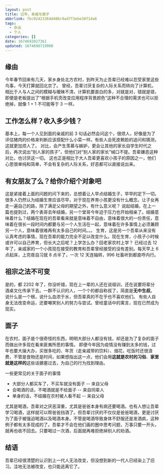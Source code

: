 ```yaml
---
layout: post
title: 过年、亲戚与面子
abbrlink: fbc92423364d486c9ad7f3ebe30f14a6
tags:
  - 杂谈
  - 个人
categories: []
date: 1674692027361
updated: 1674698719908
---
```


## 缘由

今年春节回来有几天，家乡身处北方农村，到昨天为止吾辈已经难以忍受家里这些鸟事，今天打算就回北京了。
曾经，吾辈讨厌复杂的人际关系而转向了计算机，相比于人与人之间的模糊与暧昧不清，计算机要直白的多，对就是对，错就是错，即便是老板提出了“根据手机壳改变应用程序背景颜色”这种不合理的需求也可以拒绝掉，就像 1 + 1 不可能等于 3 一样。

## 工作怎么样？收入多少钱？

基本上，每一个人见到面的亲戚的前 3 句话必然会问这个，很烦人，好像是为了评估猪肉的价格来判断应该搭配什么小菜一样。有些人会死皮赖脸的追问和猜测，这就更加烦人了。
对比，会产生羡慕与嫉妒，更会让其他的家长自学生时代之后，再次说出“别人家的孩子”，但他们对“别人家的家长”缄口不提。吾辈嫌恶这种对比，也讨厌这一切。
这也正是相比于大人吾辈更喜欢小孩子的原因之一，他们心思很单纯和简单，不会有复杂的人际关系，好恶都可以直接说出来。

## 有女朋友了么？给你介绍个对象吧

这是紧接着上面的问题的问下来的，总想着让人早点结婚生子，早早的定下一切。很多人仍然认为结婚生育应该尽早，对于现在养育小孩更没有什么概念。让子女再走一遍自己的路，除了满足父母的期望之外，有什么意义呢？
说起结婚，在上一篇也提到过，两个表哥去年结婚，另一个堂哥今年迫于压力也开始相亲了。结婚意味着什么？结婚在现在的吾辈看来就是意味着不自由，意味着很大的一份责任，意味着在很长一段时间内都要与另一个人生活在一起，意味着在许多事情上必须兼顾另一个人，意味着很难再有太多自己的时间。。。
生育，这是另一个吾辈从来没有认真考虑的事情，现在吾辈的能力完全不足以改变什么。现在生育，小孩子小时候或许可以自己养育，但长大之后呢？上学怎么办？回老家农村上学？
已经过去 12 年了，亲戚家的一个小孩现在接受的教育和吾辈曾经接受的没有差别。每天早上 6 点起床，上完夜自习就 8 点半了，一次 12 天连轴转，996 社畜听到都直呼内行。

## 祖宗之法不可变

是的，都 2202 年了，你没听错，现在上一辈的人还在说祖训，还在说要将辈分酒桌文化传承下去。一群不认识的人，一个个的都自称叔了，简直是**无中生叔**。
说什么是一个根，说什么血浓于水，但吾辈真的不在乎也不喜欢他们。
有些人自身无法改变命运，还要嘲笑别人的努力与尝试。曾经童话中的寓言，现在已然成为现实。

## 面子

在农村，面子是个很奇怪的东西，明明大部分人都没有钱，却还是为了复杂的面子而做出许多现在看来匪夷所思的事情。
即便今年因为疫情没有赚到太多的钱，过年也要大操大办，买很多吃的、年货（走亲戚带的饮料）、烟花，吃饭时还很浪费，不管是食物还是时间，如果想指出这一点，他们会用**这就是农村的习俗**、**家里就是这样的**这些话搪塞过去，为自己的行为找到理由。

一些更常见的关于面子的事情

- 大部分人都买车了，不买车就没有面子 -- 来自父母
- 会喝酒的话，不喝酒就是不给面子 -- 来自同辈人
- 单身的话，不结婚在农村被人看不起 -- 来自父母

尤其是喝酒，吾辈对之厌恶深重，尤其是爸爸本身有病还要喝酒。也有人想让吾辈学习喝酒，这样就可以帮爸爸挡酒了。但吾辈讨厌的不仅仅是爸爸喝酒，更是讨厌为了面子被强迫喝酒以及喝酒本身。不管是喝酒导致身体不舒服还是发酒疯，这种例子都有太多现成的了。吾辈才不会在他们画的圈中思考问题，万事只要一开头，就再也收不回去。只要喝过一次酒，后面就再难拒绝掉别人的劝酒。

## 结语

吾辈已经很清楚的认识到上一代人无法改变，但没想到新的一代人已经染上了旧习。洼地无法被改变，也只能逃离它了。

